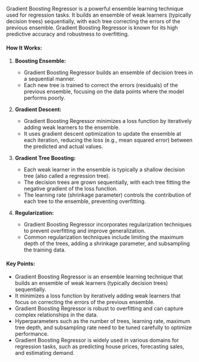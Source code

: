 Gradient Boosting Regressor is a powerful ensemble learning technique used for regression tasks. It builds an ensemble of weak learners (typically decision trees) sequentially, with each tree correcting the errors of the previous ensemble. Gradient Boosting Regressor is known for its high predictive accuracy and robustness to overfitting.

#### How It Works:

1. **Boosting Ensemble:**
   - Gradient Boosting Regressor builds an ensemble of decision trees in a sequential manner.
   - Each new tree is trained to correct the errors (residuals) of the previous ensemble, focusing on the data points where the model performs poorly.

2. **Gradient Descent:**
   - Gradient Boosting Regressor minimizes a loss function by iteratively adding weak learners to the ensemble.
   - It uses gradient descent optimization to update the ensemble at each iteration, reducing the loss (e.g., mean squared error) between the predicted and actual values.

3. **Gradient Tree Boosting:**
   - Each weak learner in the ensemble is typically a shallow decision tree (also called a regression tree).
   - The decision trees are grown sequentially, with each tree fitting the negative gradient of the loss function.
   - The learning rate (shrinkage parameter) controls the contribution of each tree to the ensemble, preventing overfitting.

4. **Regularization:**
   - Gradient Boosting Regressor incorporates regularization techniques to prevent overfitting and improve generalization.
   - Common regularization techniques include limiting the maximum depth of the trees, adding a shrinkage parameter, and subsampling the training data.

#### Key Points:

- Gradient Boosting Regressor is an ensemble learning technique that builds an ensemble of weak learners (typically decision trees) sequentially.
- It minimizes a loss function by iteratively adding weak learners that focus on correcting the errors of the previous ensemble.
- Gradient Boosting Regressor is robust to overfitting and can capture complex relationships in the data.
- Hyperparameters such as the number of trees, learning rate, maximum tree depth, and subsampling rate need to be tuned carefully to optimize performance.
- Gradient Boosting Regressor is widely used in various domains for regression tasks, such as predicting house prices, forecasting sales, and estimating demand.